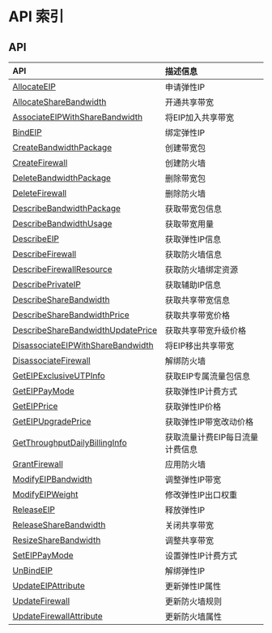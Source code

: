 # API 索引

## API

| API | 描述信息 |
|:---|:---|
|[AllocateEIP](api/unet-api/allocate_eip)|申请弹性IP|
|[AllocateShareBandwidth](api/unet-api/allocate_share_bandwidth)|开通共享带宽|
|[AssociateEIPWithShareBandwidth](api/unet-api/associate_eip_with_share_bandwidth)|将EIP加入共享带宽|
|[BindEIP](api/unet-api/bind_eip)|绑定弹性IP|
|[CreateBandwidthPackage](api/unet-api/create_bandwidth_package)|创建带宽包|
|[CreateFirewall](api/unet-api/create_firewall)|创建防火墙|
|[DeleteBandwidthPackage](api/unet-api/delete_bandwidth_package)|删除带宽包|
|[DeleteFirewall](api/unet-api/delete_firewall)|删除防火墙|
|[DescribeBandwidthPackage](api/unet-api/describe_bandwidth_package)|获取带宽包信息|
|[DescribeBandwidthUsage](api/unet-api/describe_bandwidth_usage)|获取带宽用量|
|[DescribeEIP](api/unet-api/describe_eip)|获取弹性IP信息|
|[DescribeFirewall](api/unet-api/describe_firewall)|获取防火墙信息|
|[DescribeFirewallResource](api/unet-api/describe_firewall_resource)|获取防火墙绑定资源|
|[DescribePrivateIP](api/unet-api/describe_private_ip)|获取辅助IP信息|
|[DescribeShareBandwidth](api/unet-api/describe_share_bandwidth)|获取共享带宽信息|
|[DescribeShareBandwidthPrice](api/unet-api/describe_share_bandwidth_price)|获取共享带宽价格|
|[DescribeShareBandwidthUpdatePrice](api/unet-api/describe_share_bandwidth_update_price)|获取共享带宽升级价格|
|[DisassociateEIPWithShareBandwidth](api/unet-api/disassociate_eip_with_share_bandwidth)|将EIP移出共享带宽|
|[DisassociateFirewall](api/unet-api/disassociate_firewall)|解绑防火墙|
|[GetEIPExclusiveUTPInfo](api/unet-api/get_eip_exclusive_utp_info)|获取EIP专属流量包信息|
|[GetEIPPayMode](api/unet-api/get_eip_pay_mode)|获取弹性IP计费方式|
|[GetEIPPrice](api/unet-api/get_eip_price)|获取弹性IP价格|
|[GetEIPUpgradePrice](api/unet-api/get_eip_upgrade_price)|获取弹性IP带宽改动价格|
|[GetThroughputDailyBillingInfo](api/unet-api/get_throughput_daily_billing_info)|获取流量计费EIP每日流量计费信息|
|[GrantFirewall](api/unet-api/grant_firewall)|应用防火墙|
|[ModifyEIPBandwidth](api/unet-api/modify_eip_bandwidth)|调整弹性IP带宽|
|[ModifyEIPWeight](api/unet-api/modify_eip_weight)|修改弹性IP出口权重|
|[ReleaseEIP](api/unet-api/release_eip)|释放弹性IP|
|[ReleaseShareBandwidth](api/unet-api/release_share_bandwidth)|关闭共享带宽|
|[ResizeShareBandwidth](api/unet-api/resize_share_bandwidth)|调整共享带宽|
|[SetEIPPayMode](api/unet-api/set_eip_pay_mode)|设置弹性IP计费方式|
|[UnBindEIP](api/unet-api/un_bind_eip)|解绑弹性IP|
|[UpdateEIPAttribute](api/unet-api/update_eip_attribute)|更新弹性IP属性|
|[UpdateFirewall](api/unet-api/update_firewall)|更新防火墙规则|
|[UpdateFirewallAttribute](api/unet-api/update_firewall_attribute)|更新防火墙属性|
